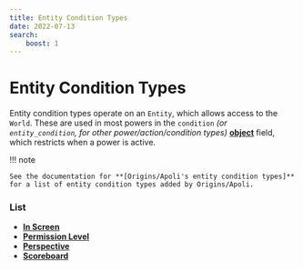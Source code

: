```yaml
---
title: Entity Condition Types
date: 2022-07-13
search:
    boost: 1
---
```


#   Entity Condition Types

Entity condition types operate on an `Entity`, which allows access to the `World`. These are used in most powers in the `condition` *(or `entity_condition`, for other power/action/condition types)* **[object]** field, which restricts when a power is active.

!!! note
    
    See the documentation for **[Origins/Apoli's entity condition types]** for a list of entity condition types added by Origins/Apoli.


### List

* [**In Screen**](entity_condition_types/in_screen.md)
* [**Permission Level**](entity_condition_types/permission_level.md)
* [**Perspective**](entity_condition_types/perspective.md)
* [**Scoreboard**](entity_condition_types/scoreboard.md)



[object]: https://origins.readthedocs.io/en/1.4.1/types/data_types/object
[Origins/Apoli's entity condition types]: https//origins.readthedocs.io/en/1.4.1/types/entity_condition_types
